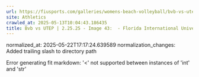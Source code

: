 ```yaml
---
url: https://fiusports.com/galleries/womens-beach-volleyball/bvb-vs-utep-2-25-25/image-43/356/62723/
site: Athletics
crawled_at: 2025-05-13T10:04:43.186435
title: Bvb vs UTEP | 2.25.25 - Image 43:  - Florida International University
---
```

normalized_at: 2025-05-22T17:17:24.639589
normalization_changes: Added trailing slash to directory path

Error generating fit markdown: '<' not supported between instances of 'int' and 'str'